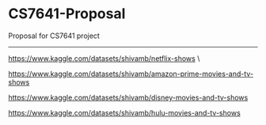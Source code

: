 # CS7641-Proposal
Proposal for CS7641 project
____________________________________________________________________________________________________________________________________
https://www.kaggle.com/datasets/shivamb/netflix-shows \\

https://www.kaggle.com/datasets/shivamb/amazon-prime-movies-and-tv-shows

https://www.kaggle.com/datasets/shivamb/disney-movies-and-tv-shows

https://www.kaggle.com/datasets/shivamb/hulu-movies-and-tv-shows

